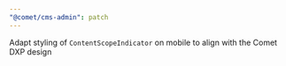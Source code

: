 ```yaml
---
"@comet/cms-admin": patch
---
```


Adapt styling of `ContentScopeIndicator` on mobile to align with the Comet DXP design
